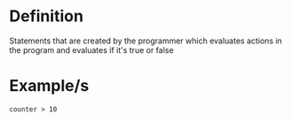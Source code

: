 # Definition

Statements that are created by the programmer which evaluates actions in the program and evaluates if it's true or false
# Example/s

`counter > 10`

